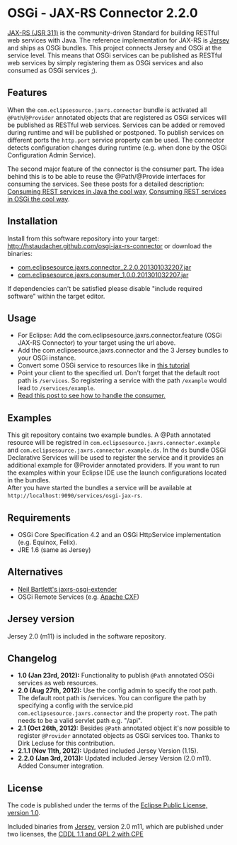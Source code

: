 OSGi - JAX-RS Connector 2.2.0
=============================

[JAX-RS (JSR 311)](http://jsr311.java.net/) is the community-driven Standard for 
building RESTful web services with Java. The reference implementation for JAX-RS is 
[Jersey](http://jersey.java.net/) and ships as OSGi bundles. This project connects 
Jersey and OSGi at the service level. This means that OSGi services can be published as 
RESTful web services by simply registering them as OSGi services and also consumed as OSGi services ;).

Features
--------

When the `com.eclipsesource.jaxrs.connector` bundle is activated all `@Path`/`@Provider` annotated
objects that are registered as OSGi services will be published as RESTful web services.
Services can be added or removed during runtime and will be published or postponed.
To publish services on different ports the `http.port` service property can be used.
The connector detects configuration changes during runtime (e.g. when done by the 
OSGi Configuration Admin Service).  

The second major feature of the connector is the consumer part. The idea behind this is to be able to reuse the @Path/@Provide 
interfaces for consuming the services. See these posts for a detailed description: [Consuming REST services in Java the cool way](http://eclipsesource.com/blogs/2012/11/27/consuming-rest-services-in-java-the-cool-way/), [Consuming REST services in OSGi the cool way](http://eclipsesource.com/blogs/2012/11/28/consuming-rest-services-in-osgi-the-cool-way/).

Installation
------------

Install from this software repository into your target: http://hstaudacher.github.com/osgi-jax-rs-connector 
or download the binaries:

* [com.eclipsesource.jaxrs.connector_2.2.0.201301032207.jar](http://hstaudacher.github.com/osgi-jax-rs-connector/plugins/com.eclipsesource.jaxrs.connector_2.2.0.201301032207.jar)
* [com.eclipsesource.jaxrs.consumer_1.0.0.201301032207.jar](http://hstaudacher.github.com/osgi-jax-rs-connector/plugins/com.eclipsesource.jaxrs.consumer_1.0.0.201301032207.jar)

If dependencies can't be satisfied please disable "include required software" within the target editor.

Usage
-----

* For Eclipse: Add the com.eclipsesource.jaxrs.connector.feature (OSGi JAX-RS Connector) to your target using the url above.
* Add the com.eclipsesource.jaxrs.connector and the 3 Jersey bundles to your OSGi instance.
* Convert some OSGi service to resources like in [this tutorial](http://jersey.java.net/nonav/documentation/latest/getting-started.html#d4e45)
* Point your client to the specified url. Don't forget that the default root path is `/services`. So registering a 
service with the path `/example` would lead to `/services/example`.  
* [Read this post to see how to handle the consumer.](http://eclipsesource.com/blogs/2012/11/28/consuming-rest-services-in-osgi-the-cool-way/)

Examples
--------
This git repository contains two example bundles. A @Path annotated resource will be registred in `com.eclipsesource.jaxrs.connector.example` 
and `com.eclipsesource.jaxrs.connector.example.ds`. In the `ds` bundle OSGi Declarative Services will be used to register
the service and it provides an additional example for @Provider annotated providers. If you want to run the examples within
your Eclipse IDE use the launch configurations located in the bundles.  
After you have started the bundles a service will be available at `http://localhost:9090/services/osgi-jax-rs`.

Requirements
------------

* OSGi Core Specification 4.2 and an OSGi HttpService implementation (e.g. Equinox, Felix).
* JRE 1.6 (same as Jersey)

Alternatives
------------

* [Neil Bartlett's jaxrs-osgi-extender](https://github.com/njbartlett/jaxrs-osgi-extender)
* OSGi Remote Services (e.g. [Apache CXF](http://cxf.apache.org/distributed-osgi-reference.html#DistributedOSGiReference-ServiceProviderpropertiesForConfiguringRESTfulJAXRSbasedendpointsandconsumers))

Jersey version
--------------

Jersey 2.0 (m11) is included in the software repository.  

Changelog
---------

* **1.0 (Jan 23rd, 2012):** Functionality to publish `@Path` annotated OSGi services as web resources.
* **2.0 (Aug 27th, 2012):** Use the config admin to specify the root path. The default root path is /services. You can configure the path by specifying a config with the service.pid `com.eclipsesource.jaxrs.connector` and the property `root`. The path needs to be a valid servlet path e.g. "/api".  
* **2.1 (Oct 26th, 2012):** Besides `@Path` annotated object it's now possible to register `@Provider` annotated objects as OSGi services too. Thanks to Dirk Lecluse for this contribution.
* **2.1.1 (Nov 11th, 2012):** Updated included Jersey Version (1.15).
* **2.2.0 (Jan 3rd, 2013):** Updated included Jersey Version (2.0 m11). Added Consumer integration.

License
-------

The code is published under the terms of the [Eclipse Public License, version 1.0](http://www.eclipse.org/legal/epl-v10.html).

Included binaries from [Jersey](http://jersey.java.net/), version 2.0 m11, which are published under two licenses, the [CDDL 1.1 and GPL 2 with CPE](http://glassfish.java.net/public/CDDL+GPL_1_1.html)
